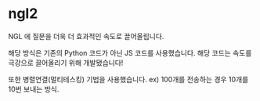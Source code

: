 # ngl2
NGL 에 질문을 더욱 더 효과적인 속도로 끌어올립니다.

해당 방식은 기존의 Python 코드가 아닌 JS 코드를 사용했습니다.
해당 코드는 속도를 극강으로 끌어올리기 위해 개발됐습니다!

또한 병렬연결(멀티테스킹) 기법을 사용했습니다.
ex) 100개를 전송하는 경우 10개를 10번 보내는 방식.
